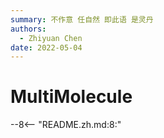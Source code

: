 ```yaml
---
summary: 不作意 任自然 即此语 是灵丹
authors:
  - Zhiyuan Chen
date: 2022-05-04
---
```


# MultiMolecule

--8<-- "README.zh.md:8:"

